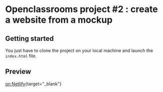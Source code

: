 # Openclassrooms project #2 : create a website from a mockup

## Getting started

You just have to clone the project on your local machine and launch the ```index.html``` file.

## Preview

[on Netlify](https://ab-reservia.netlify.app/){target="_blank"}
